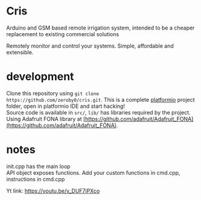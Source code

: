 # Cris
Arduino and GSM based remote irrigation system, intended to be a cheaper replacement to existing commercial solutions

Remotely monitor and control your systems. Simple, affordable and extensible.


# development
Clone this repository using `git clone https://github.com/zeroby0/cris.git`. This is a complete [platformio](http://platformio.org) project folder, open in platformio IDE and start hacking!  
Source code is available in `src/`, `lib/` has libraries required by the project.  Using Adafruit FONA library at [https://github.com/adafruit/Adafruit_FONA](https://github.com/adafruit/Adafruit_FONA).

# notes
init.cpp has the main loop  
API object exposes functions. 
Add your custom functions in cmd.cpp,  
instructions in cmd.cpp  

Yt link: https://youtu.be/v_DUF7iPXco
